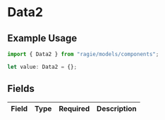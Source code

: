 # Data2

## Example Usage

```typescript
import { Data2 } from "ragie/models/components";

let value: Data2 = {};
```

## Fields

| Field       | Type        | Required    | Description |
| ----------- | ----------- | ----------- | ----------- |